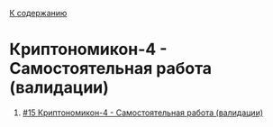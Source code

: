 [К содержанию](../readme.md#введение-в-web-разработку)

# Криптономикон-4 - Самостоятельная работа (валидации)

<!-- 5 мин -->

1. [#15 Криптономикон-4 - Самостоятельная работа (валидации)](https://www.youtube.com/watch?v=F7olyLbQeJo)

